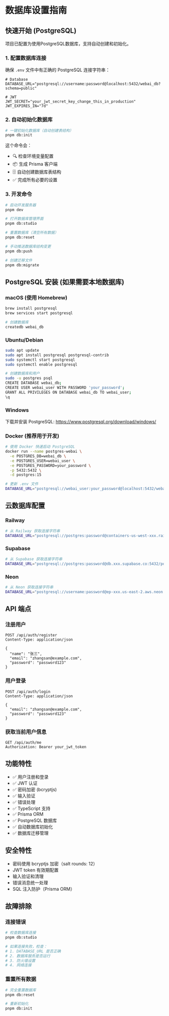 # 数据库设置指南

## 快速开始 (PostgreSQL)

项目已配置为使用PostgreSQL数据库，支持自动创建和初始化。

### 1. 配置数据库连接

确保 `.env` 文件中有正确的 PostgreSQL 连接字符串：

```env
# Database
DATABASE_URL="postgresql://username:password@localhost:5432/webai_db?schema=public"

# JWT
JWT_SECRET="your_jwt_secret_key_change_this_in_production"
JWT_EXPIRES_IN="7d"
```

### 2. 自动初始化数据库

```bash
# 一键初始化数据库（自动创建表结构）
pnpm db:init
```

这个命令会：

- 🔍 检查环境变量配置
- 📦 生成 Prisma 客户端
- 🗄️ 自动创建数据库表结构
- ✅ 完成所有必要的设置

### 3. 开发命令

```bash
# 启动开发服务器
pnpm dev

# 打开数据库管理界面
pnpm db:studio

# 重置数据库（清空所有数据）
pnpm db:reset

# 手动推送数据库结构变更
pnpm db:push

# 创建迁移文件
pnpm db:migrate
```

## PostgreSQL 安装 (如果需要本地数据库)

### macOS (使用 Homebrew)

```bash
brew install postgresql
brew services start postgresql

# 创建数据库
createdb webai_db
```

### Ubuntu/Debian

```bash
sudo apt update
sudo apt install postgresql postgresql-contrib
sudo systemctl start postgresql
sudo systemctl enable postgresql

# 创建数据库和用户
sudo -u postgres psql
CREATE DATABASE webai_db;
CREATE USER webai_user WITH PASSWORD 'your_password';
GRANT ALL PRIVILEGES ON DATABASE webai_db TO webai_user;
\q
```

### Windows

下载并安装 PostgreSQL: https://www.postgresql.org/download/windows/

### Docker (推荐用于开发)

```bash
# 使用 Docker 快速启动 PostgreSQL
docker run --name postgres-webai \
  -e POSTGRES_DB=webai_db \
  -e POSTGRES_USER=webai_user \
  -e POSTGRES_PASSWORD=your_password \
  -p 5432:5432 \
  -d postgres:15

# 更新 .env 文件
DATABASE_URL="postgresql://webai_user:your_password@localhost:5432/webai_db?schema=public"
```

## 云数据库配置

### Railway

```bash
# 从 Railway 获取连接字符串
DATABASE_URL="postgresql://postgres:password@containers-us-west-xxx.railway.app:5432/railway"
```

### Supabase

```bash
# 从 Supabase 获取连接字符串
DATABASE_URL="postgresql://postgres:password@db.xxx.supabase.co:5432/postgres"
```

### Neon

```bash
# 从 Neon 获取连接字符串
DATABASE_URL="postgresql://username:password@ep-xxx.us-east-2.aws.neon.tech/neondb"
```

## API 端点

### 注册用户

```
POST /api/auth/register
Content-Type: application/json

{
  "name": "张三",
  "email": "zhangsan@example.com",
  "password": "password123"
}
```

### 用户登录

```
POST /api/auth/login
Content-Type: application/json

{
  "email": "zhangsan@example.com",
  "password": "password123"
}
```

### 获取当前用户信息

```
GET /api/auth/me
Authorization: Bearer your_jwt_token
```

## 功能特性

- ✅ 用户注册和登录
- ✅ JWT 认证
- ✅ 密码加密 (bcryptjs)
- ✅ 输入验证
- ✅ 错误处理
- ✅ TypeScript 支持
- ✅ Prisma ORM
- ✅ PostgreSQL 数据库
- ✅ 自动数据库初始化
- ✅ 数据库迁移管理

## 安全特性

- 密码使用 bcryptjs 加密（salt rounds: 12）
- JWT token 有效期配置
- 输入验证和清理
- 错误消息统一处理
- SQL 注入防护（Prisma ORM）

## 故障排除

### 连接错误

```bash
# 检查数据库连接
pnpm db:studio

# 如果连接失败，检查：
# 1. DATABASE_URL 是否正确
# 2. 数据库服务是否运行
# 3. 防火墙设置
# 4. 网络连接
```

### 重置所有数据

```bash
# 完全重置数据库
pnpm db:reset

# 重新初始化
pnpm db:init
```
